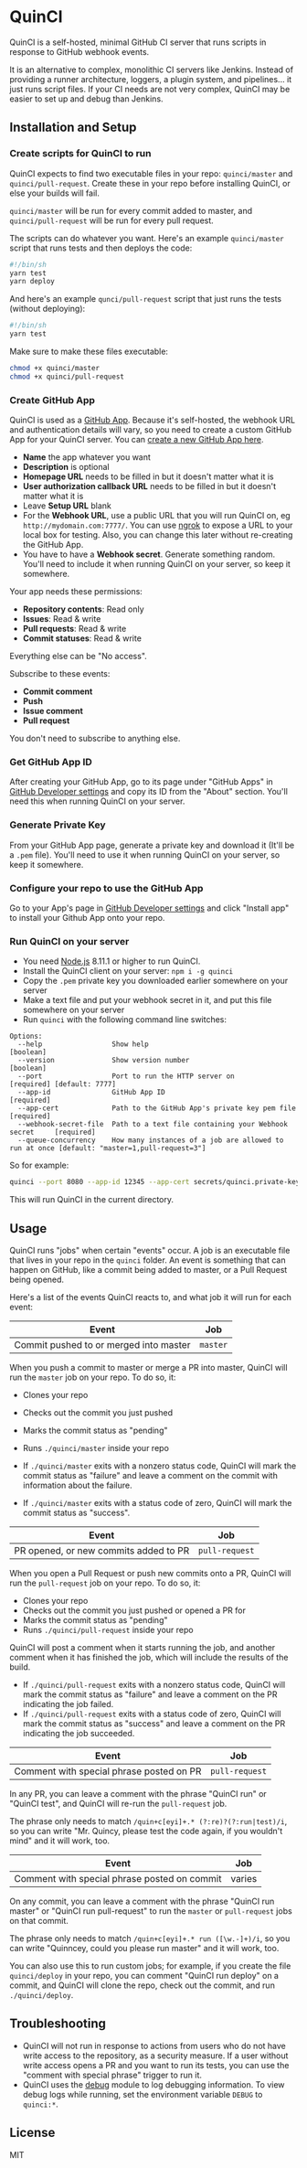 # QuinCI

QuinCI is a self-hosted, minimal GitHub CI server that runs scripts in response to GitHub webhook events.

It is an alternative to complex, monolithic CI servers like Jenkins. Instead of providing a runner architecture, loggers, a plugin system, and pipelines... it just runs script files. If your CI needs are not very complex, QuinCI may be easier to set up and debug than Jenkins.

## Installation and Setup

### Create scripts for QuinCI to run

QuinCI expects to find two executable files in your repo: `quinci/master` and `quinci/pull-request`. Create these in your repo before installing QuinCI, or else your builds will fail.

`quinci/master` will be run for every commit added to master, and `quinci/pull-request` will be run for every pull request.

The scripts can do whatever you want. Here's an example `quinci/master` script that runs tests and then deploys the code:

```sh
#!/bin/sh
yarn test
yarn deploy
```

And here's an example `qunci/pull-request` script that just runs the tests (without deploying):

```sh
#!/bin/sh
yarn test
```

Make sure to make these files executable:

```sh
chmod +x quinci/master
chmod +x quinci/pull-request
```

### Create GitHub App

QuinCI is used as a [GitHub App](https://developer.github.com/apps/). Because it's self-hosted, the webhook URL and authentication details will vary, so you need to create a custom GitHub App for your QuinCI server. You can [create a new GitHub App here](https://github.com/settings/apps/new).

* **Name** the app whatever you want
* **Description** is optional
* **Homepage URL** needs to be filled in but it doesn't matter what it is
* **User authorization callback URL** needs to be filled in but it doesn't matter what it is
* Leave **Setup URL** blank
* For the **Webhook URL**, use a public URL that you will run QuinCI on, eg `http://mydomain.com:7777/`. You can use [ngrok](https://ngrok.com/) to expose a URL to your local box for testing. Also, you can change this later without re-creating the GitHub App.
* You have to have a **Webhook secret**. Generate something random. You'll need to include it when running QuinCI on your server, so keep it somewhere.

Your app needs these permissions:

* **Repository contents**: Read only
* **Issues**: Read & write
* **Pull requests**: Read & write
* **Commit statuses**: Read & write

Everything else can be "No access".

Subscribe to these events:

* **Commit comment**
* **Push**
* **Issue comment**
* **Pull request**

You don't need to subscribe to anything else.

### Get GitHub App ID

After creating your GitHub App, go to its page under "GitHub Apps" in [GitHub Developer settings](https://github.com/settings/apps) and copy its ID from the "About" section. You'll need this when running QuinCI on your server.

### Generate Private Key

From your GitHub App page, generate a private key and download it (It'll be a `.pem` file). You'll need to use it when running QuinCI on your server, so keep it somewhere.

### Configure your repo to use the GitHub App

Go to your App's page in [GitHub Developer settings](https://github.com/settings/apps) and click "Install app" to install your Github App onto your repo.

### Run QuinCI on your server

* You need [Node.js](https://nodejs.org/en/) 8.11.1 or higher to run QuinCI.
* Install the QuinCI client on your server: `npm i -g quinci`
* Copy the `.pem` private key you downloaded earlier somewhere on your server
* Make a text file and put your webhook secret in it, and put this file somewhere on your server
* Run `quinci` with the following command line switches:

```
Options:
  --help                 Show help                                              [boolean]
  --version              Show version number                                    [boolean]
  --port                 Port to run the HTTP server on                         [required] [default: 7777]
  --app-id               GitHub App ID                                          [required]
  --app-cert             Path to the GitHub App's private key pem file          [required]
  --webhook-secret-file  Path to a text file containing your Webhook secret     [required]
  --queue-concurrency    How many instances of a job are allowed to run at once [default: "master=1,pull-request=3"]
```

So for example:

```sh
quinci --port 8080 --app-id 12345 --app-cert secrets/quinci.private-key.pem --webhook-secret-file secrets/webhook-secret.txt
```

This will run QuinCI in the current directory.

## Usage

QuinCI runs "jobs" when certain "events" occur. A job is an executable file that lives in your repo in the `quinci` folder. An event is something that can happen on GitHub, like a commit being added to master, or a Pull Request being opened.

Here's a list of the events QuinCI reacts to, and what job it will run for each event:

| Event                                  | Job      |
| -------------------------------------- | -------- |
| Commit pushed to or merged into master | `master` |

When you push a commit to master or merge a PR into master, QuinCI will run the `master` job on your repo. To do so, it:

* Clones your repo
* Checks out the commit you just pushed
* Marks the commit status as "pending"
* Runs `./quinci/master` inside your repo

* If `./quinci/master` exits with a nonzero status code, QuinCI will mark the commit status as "failure" and leave a comment on the commit with information about the failure.
* If `./quinci/master` exits with a status code of zero, QuinCI will mark the commit status as "success".

| Event                                 | Job            |
| ------------------------------------- | -------------- |
| PR opened, or new commits added to PR | `pull-request` |

When you open a Pull Request or push new commits onto a PR, QuinCI will run the `pull-request` job on your repo. To do so, it:

* Clones your repo
* Checks out the commit you just pushed or opened a PR for
* Marks the commit status as "pending"
* Runs `./quinci/pull-request` inside your repo

QuinCI will post a comment when it starts running the job, and another comment when it has finished the job, which will include the results of the build.

* If `./quinci/pull-request` exits with a nonzero status code, QuinCI will mark the commit status as "failure" and leave a comment on the PR indicating the job failed.
* If `./quinci/pull-request` exits with a status code of zero, QuinCI will mark the commit status as "success" and leave a comment on the PR indicating the job succeeded.

| Event                                    | Job            |
| ---------------------------------------- | -------------- |
| Comment with special phrase posted on PR | `pull-request` |

In any PR, you can leave a comment with the phrase "QuinCI run" or "QuinCI test", and QuinCI will re-run the `pull-request` job.

The phrase only needs to match `/quin+c[eyi]+.* (?:re)?(?:run|test)/i`, so you can write "Mr. Quincy, please test the code again, if you wouldn't mind" and it will work, too.

| Event                                        | Job    |
| -------------------------------------------- | ------ |
| Comment with special phrase posted on commit | varies |

On any commit, you can leave a comment with the phrase "QuinCI run master" or "QuinCI run pull-request" to run the `master` or `pull-request` jobs on that commit.

The phrase only needs to match `/quin+c[eyi]+.* run ([\w.-]+)/i`, so you can write "Quinncey, could you please run master" and it will work, too.

You can also use this to run custom jobs; for example, if you create the file `quinci/deploy` in your repo, you can comment "QuinCI run deploy" on a commit, and QuinCI will clone the repo, check out the commit, and run `./quinci/deploy`.

## Troubleshooting

* QuinCI will not run in response to actions from users who do not have write access to the repository, as a security measure. If a user without write access opens a PR and you want to run its tests, you can use the "comment with special phrase" trigger to run it.
* QuinCI uses the [debug](https://www.npmjs.com/package/debug) module to log debugging information. To view debug logs while running, set the environment variable `DEBUG` to `quinci:*`.

## License

MIT
